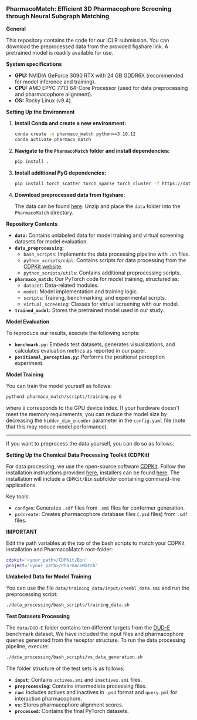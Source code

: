 ### PharmacoMatch: Efficient 3D Pharmacophore Screening through Neural Subgraph Matching

**General**

This repository contains the code for our ICLR submission. 
You can download the preprocessed data from the provided figshare link. 
A pretrained model is readily available for use.

**System specifications**

- **GPU:** NVIDIA GeForce 3090 RTX with 24 GB GDDR6X (recommended for model inference and training).
- **CPU:** AMD EPYC 7713 64-Core Processor (used for data preprocessing and pharmacophore alignment).
- **OS:** Rocky Linux (v9.4).

**Setting Up the Environment**

1. **Install Conda and create a new environment:**

    ```bash
    conda create -n pharmaco_match python==3.10.12
    conda activate pharmaco_match
    ```

2. **Navigate to the `PharmacoMatch` folder and install dependencies:**

    ```bash
    pip install .
    ```

3. **Install additional PyG dependencies:**

    ```bash
    pip install torch_scatter torch_sparse torch_cluster -f https://data.pyg.org/whl/torch-2.0.1+cu117.html
    ```

4. **Download preprocessed data from figshare:**

    The data can be found [here](). Unzip and place the `data` folder into the `PharmacoMatch` directory.

**Repository Contents**

- **`data`:** Contains unlabeled data for model training and virtual screening datasets for model evaluation.
- **`data_preprocessing`:** 
    - `bash_scripts`: Implements the data processing pipeline with `.sh` files.
    - `python_scripts/cdpl`: Contains scripts for data processing from the [CDPKit website](https://cdpkit.org/cdpl_python_cookbook/index.html).
    - `python_scripts/utils`: Contains additional preprocessing scripts.
- **`pharmaco_match`:** Our PyTorch code for model training, structured as:
    - `dataset`: Data-related modules.
    - `model`: Model implementation and training logic.
    - `scripts`: Training, benchmarking, and experimental scripts.
    - `virtual_screening`: Classes for virtual screening with our model.
- **`trained_model`:** Stores the pretrained model used in our study.


**Model Evaluation**

To reproduce our results, execute the following scripts:

- **`benchmark.py`:** Embeds test datasets, generates visualizations, and calculates evaluation metrics as reported in our paper.
- **`positional_perception.py`:** Performs the positional perception experiment. 


**Model Training**

You can train the model yourself as follows:

```bash
python3 pharmaco_match/scripts/training.py 0
```

where `0` corresponds to the GPU device index. If your hardware doesn't meet the memory requirements, you can reduce the model size by decreasing the `hidden_dim_encoder` parameter in the `config.yaml` file (note that this may reduce model performance).

---

If you want to preprocess the data yourself, you can do so as follows:

**Setting Up the Chemical Data Processing Toolkit (CDPKit)**

For data processing, we use the open-source software [CDPKit](https://cdpkit.org/index.html). Follow the installation instructions provided [here](https://cdpkit.org/installation.html), installers can be found [here](https://github.com/molinfo-vienna/CDPKit/releases). The installation will include a `CDPKit/Bin` subfolder containing command-line applications.

Key tools:
- `confgen`: Generates `.sdf` files from `.smi` files for conformer generation.
- `psdcreate`: Creates pharmacophore database files (`.psd` files) from `.sdf` files.

**IMPORTANT**

Edit the path variables at the top of the bash scripts to match your CDPKit installation and PharmacoMatch root-folder:

```bash
cdpkit='<your_path>/CDPKit/Bin'
project='<your_path>/PharmacoMatch'

```

**Unlabeled Data for Model Training**

You can use the file `data/training_data/input/chembl_data.smi` and run the preprocessing script:

```bash
./data_processing/bash_scripts/training_data.sh
```

**Test Datasets Processing**

The `data/DUD-E` folder contains ten different targets from the [DUD-E](https://dude.docking.org/) benchmark dataset. 
We have included the input files and pharmacophore queries generated from the receptor structure. To run the data processing pipeline, execute:

```bash
./data_processing/bash_scripts/vs_data_generation.sh
```

The folder structure of the test sets is as follows:
- **`input`:** Contains `actives.smi` and `inactives.smi` files.
- **`preprocessing`:** Contains intermediate processing files.
- **`raw`:** Includes actives and inactives in `.psd` format and `query.pml` for interaction pharmacophore.
- **`vs`:** Stores pharmacophore alignment scores.
- **`processed`:** Contains the final PyTorch datasets.